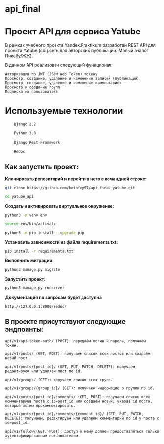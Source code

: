 # api_final

# Проект API для сервиса Yatube
В рамках учебного проекта Yandex.Praktikum разработан REST API для проекта
Yatube (соц.сеть для авторских публикаций. Малый аналог Пикабу/ЖЖ).

В данном API реализован следующий функционал:

    Авторизация по JWT (JSON Web Token) токену
    Просмотр, создание, удаление и изменение записей (публикаций)
    Просмотр, создание, удаление и изменение комментариев
    Просмотр и создание групп
    Подписка на пользователя

# Используемые технологии
```sh
    Django 2.2
    
    Python 3.8
    
    Django Rest Framework
    
    ReDoc
```


## Как запустить проект:

**Клонировать репозиторий и перейти в него в командной строке:**

```sh
git clone https://github.com/kotofey97/api_final_yatube.git

cd yatube_api
```
**Cоздать и активировать виртуальное окружение:**
```sh
python3 -m venv env

source env/bin/activate

python3 -m pip install --upgrade pip
```
**Установить зависимости из файла requirements.txt:**
```sh
pip install -r requirements.txt
```
**Выполнить миграции:**
```sh
python3 manage.py migrate
```
**Запустить проект:**
```sh
python3 manage.py runserver
```
**Документация по запросам будет доступна**
```sh
http://127.0.0.1:8000/redoc/
```

## В проекте присутствуют следующие эндпоинты:

    api/v1/api-token-auth/ (POST): передаём логин и пароль, получаем токен.
    
    api/v1/posts/ (GET, POST): получаем список всех постов или создаём новый пост.
    
    api/v1/posts/{post_id}/ (GET, PUT, PATCH, DELETE): получаем, редактируем или удаляем пост по id.
    
    api/v1/groups/ (GET): получаем список всех групп.
    
    api/v1/groups/{group_id}/ (GET): получаем информацию о группе по id.
    
    api/v1/posts/{post_id}/comments/ (GET, POST): получаем список всех комментариев поста с id=post_id или создаём новый, указав id поста, который хотим прокомментировать.
    
    api/v1/posts/{post_id}/comments/{comment_id}/ (GET, PUT, PATCH, DELETE): получаем, редактируем или удаляем комментарий по id у поста с id=post_id.
    
    api/v1/follow/(GET, POST): доступ к нему должен предоставляться только аутентифицированным пользователям.
    ```
    
